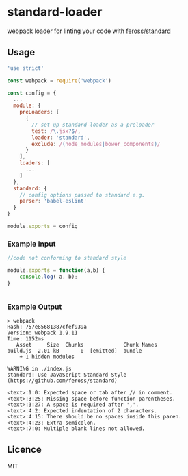 # standard-loader

webpack loader for linting your code with [feross/standard](https://github.com/feross/standard)

## Usage

```js
'use strict'

const webpack = require('webpack')

const config = {
  ...
  module: {
    preLoaders: [
      {
        // set up standard-loader as a preloader
        test: /\.jsx?$/,
        loader: 'standard',
        exclude: /(node_modules|bower_components)/
      }
    ],
    loaders: [
      ...
    ]
  },
  standard: {
    // config options passed to standard e.g.
    parser: 'babel-eslint'
  }
}

module.exports = config
```

### Example Input

```js
//code not conforming to standard style

module.exports = function(a,b) {
    console.log( a, b);
}



```

### Example Output
```
> webpack
Hash: 757e85681387cfef939a
Version: webpack 1.9.11
Time: 1152ms
   Asset     Size  Chunks             Chunk Names
build.js  2.01 kB       0  [emitted]  bundle
    + 1 hidden modules

WARNING in ./index.js
standard: Use JavaScript Standard Style (https://github.com/feross/standard)

<text>:1:0: Expected space or tab after // in comment.
<text>:3:25: Missing space before function parentheses.
<text>:3:27: A space is required after ','.
<text>:4:2: Expected indentation of 2 characters.
<text>:4:15: There should be no spaces inside this paren.
<text>:4:23: Extra semicolon.
<text>:7:0: Multiple blank lines not allowed.
```

## Licence

MIT
